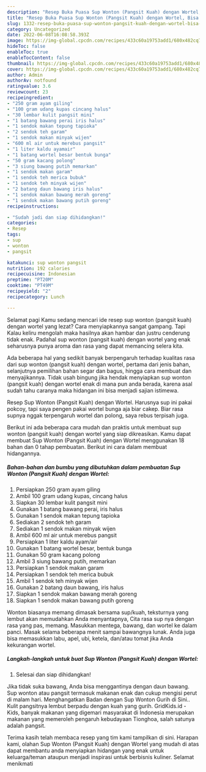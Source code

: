 ```yaml
---
description: "Resep Buka Puasa Sup Wonton (Pangsit Kuah) dengan Wortel, Bisa Manjain Lidah"
title: "Resep Buka Puasa Sup Wonton (Pangsit Kuah) dengan Wortel, Bisa Manjain Lidah"
slug: 1332-resep-buka-puasa-sup-wonton-pangsit-kuah-dengan-wortel-bisa-manjain-lidah
category: Uncategorized
date: 2022-06-08T16:08:58.393Z
image: https://img-global.cpcdn.com/recipes/433c60a19753add1/680x482cq70/sup-wonton-pangsit-kuah-dengan-wortel-foto-resep-utama.jpg
hideToc: false
enableToc: true
enableTocContent: false
thumbnail: https://img-global.cpcdn.com/recipes/433c60a19753add1/680x482cq70/sup-wonton-pangsit-kuah-dengan-wortel-foto-resep-utama.jpg
cover: https://img-global.cpcdn.com/recipes/433c60a19753add1/680x482cq70/sup-wonton-pangsit-kuah-dengan-wortel-foto-resep-utama.jpg
author: Admin
authorAv: notfound
ratingvalue: 3.6
reviewcount: 23
recipeingredient:
- "250 gram ayam giling"
- "100 gram udang kupas cincang halus"
- "30 lembar kulit pangsit mini"
- "1 batang bawang perai iris halus"
- "1 sendok makan tepung tapioka"
- "2 sendok teh garam"
- "1 sendok makan minyak wijen"
- "600 ml air untuk merebus pangsit"
- "1 liter kaldu ayamair"
- "1 batang wortel besar bentuk bunga"
- "50 gram kacang polong"
- "3 siung bawang putih memarkan"
- "1 sendok makan garam"
- "1 sendok teh merica bubuk"
- "1 sendok teh minyak wijen"
- "2 batang daun bawang iris halus"
- "1 sendok makan bawang merah goreng"
- "1 sendok makan bawang putih goreng"
recipeinstructions:

- "Sudah jadi dan siap dihidangkan!"
categories:
- Resep
tags:
- sup
- wonton
- pangsit

katakunci: sup wonton pangsit 
nutrition: 192 calories
recipecuisine: Indonesian
preptime: "PT20M"
cooktime: "PT49M"
recipeyield: "2"
recipecategory: Lunch

---
```



Selamat pagi Kamu sedang mencari ide resep sup wonton (pangsit kuah) dengan wortel yang lezat? Cara menyiapkannya sangat gampang. Tapi Kalau keliru mengolah maka hasilnya akan hambar dan justru cenderung tidak enak. Padahal sup wonton (pangsit kuah) dengan wortel yang enak seharusnya punya aroma dan rasa yang dapat memancing selera kita.


Ada beberapa hal yang sedikit banyak berpengaruh terhadap kualitas rasa dari sup wonton (pangsit kuah) dengan wortel, pertama dari jenis bahan, selanjutnya pemilihan bahan segar dan bagus, hingga cara membuat dan menyajikannya. Tidak usah bingung jika hendak menyiapkan sup wonton (pangsit kuah) dengan wortel enak di mana pun anda berada, karena asal sudah tahu caranya maka hidangan ini bisa menjadi sajian istimewa.

Resep Sup Wonton (Pangsit Kuah) dengan Wortel. Harusnya sup ini pakai pokcoy, tapi saya pengen pakai wortel bunga aja biar cakep. Biar rasa supnya nggak terpengaruh wortel dan polong, saya rebus terpisah juga.


Berikut ini ada beberapa cara mudah dan praktis untuk membuat sup wonton (pangsit kuah) dengan wortel yang siap dikreasikan. Kamu dapat membuat Sup Wonton (Pangsit Kuah) dengan Wortel menggunakan 18 bahan dan 0 tahap pembuatan. Berikut ini cara dalam membuat hidangannya.

<!--inarticleads1-->

##### Bahan-bahan dan bumbu yang dibutuhkan dalam pembuatan Sup Wonton (Pangsit Kuah) dengan Wortel:

1. Persiapkan 250 gram ayam giling
1. Ambil 100 gram udang kupas, cincang halus
1. Siapkan 30 lembar kulit pangsit mini
1. Gunakan 1 batang bawang perai, iris halus
1. Gunakan 1 sendok makan tepung tapioka
1. Sediakan 2 sendok teh garam
1. Sediakan 1 sendok makan minyak wijen
1. Ambil 600 ml air untuk merebus pangsit
1. Persiapkan 1 liter kaldu ayam/air
1. Gunakan 1 batang wortel besar, bentuk bunga
1. Gunakan 50 gram kacang polong
1. Ambil 3 siung bawang putih, memarkan
1. Persiapkan 1 sendok makan garam
1. Persiapkan 1 sendok teh merica bubuk
1. Ambil 1 sendok teh minyak wijen
1. Gunakan 2 batang daun bawang, iris halus
1. Siapkan 1 sendok makan bawang merah goreng
1. Siapkan 1 sendok makan bawang putih goreng


Wonton biasanya memang dimasak bersama sup/kuah, teksturnya yang lembut akan memudahkan Anda menyantapnya, Cita rasa sup nya dengan rasa yang pas, memang. Masukkan mentega, bawang, dan wortel ke dalam panci. Masak selama beberapa menit sampai bawangnya lunak. Anda juga bisa memasukkan labu, apel, ubi, ketela, dan/atau tomat jika Anda kekurangan wortel. 

<!--inarticleads2-->

##### Langkah-langkah untuk buat Sup Wonton (Pangsit Kuah) dengan Wortel:


1. Selesai dan siap dihidangkan!

Jika tidak suka bawang, Anda bisa menggantinya dengan daun bawang. Sup wonton atau pangsit termasuk makanan enak dan cukup mengisi perut di malam hari. Menghangatkan Badan dengan Sup Wonton Gurih di Sini.. Kulit pangsitnya lembut berpadu dengan kuah yang gurih. GridKids.id - Kids, banyak makanan yang digemari masyarakat di Indonesia merupakan makanan yang memeroleh pengaruh kebudayaan Tionghoa, salah satunya adalah pangsit. 

Terima kasih telah membaca resep yang tim kami tampilkan di sini. Harapan kami, olahan Sup Wonton (Pangsit Kuah) dengan Wortel yang mudah di atas dapat membantu anda menyiapkan hidangan yang enak untuk keluarga/teman ataupun menjadi inspirasi untuk berbisnis kuliner. Selamat menikmati
